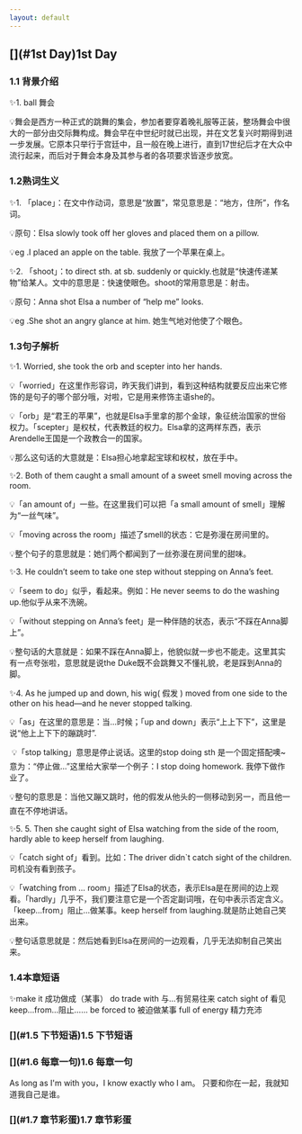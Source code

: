 ```yaml
---
layout: default
---
```


## [](#1st Day)1st Day

### [](#1.1背景介绍)1.1 背景介绍
 
 ✨1. ball 舞会
 
 💡舞会是西方一种正式的跳舞的集会，参加者要穿着晚礼服等正装，整场舞会中很大的一部分由交际舞构成。舞会早在中世纪时就已出现，并在文艺复兴时期得到进一步发展。它原本只举行于宫廷中，且一般在晚上进行，直到17世纪后才在大众中流行起来，而后对于舞会本身及其参与者的各项要求皆逐步放宽。


 
### [](#1.2熟词生义)1.2熟词生义

✨1. 「place」：在文中作动词，意思是“放置”，常见意思是：“地方，住所”，作名词。

💡原句：Elsa slowly took off her gloves and placed them on a pillow.

💡eg .I placed an apple on the table. 我放了一个苹果在桌上。

✨2. 「shoot」：to direct sth. at sb. suddenly or quickly.也就是“快速传递某物”给某人。文中的意思是：快速使眼色。shoot的常用意思是：射击。

💡原句：Anna shot Elsa a number of “help me” looks.

💡eg .She shot an angry glance at him. 她生气地对他使了个眼色。



### [](#1.3句子解析)1.3句子解析

✨1.  Worried, she took the orb and scepter into her hands.

💡「worried」在这里作形容词，昨天我们讲到，看到这种结构就要反应出来它修饰的是句子的哪个部分哦，对啦，它是用来修饰主语she的。

💡「orb」是“君王的苹果”，也就是Elsa手里拿的那个金球，象征统治国家的世俗权力。「scepter」是权杖，代表教廷的权力。Elsa拿的这两样东西，表示Arendelle王国是一个政教合一的国家。

💡那么这句话的大意就是：Elsa担心地拿起宝球和权杖，放在手中。

✨2. Both of them caught a small amount of a sweet smell moving across the room.

💡「an amount of」一些。在这里我们可以把「a small amount of smell」理解为“一丝气味”。

💡「moving across the room」描述了smell的状态：它是弥漫在房间里的。

💡整个句子的意思就是：她们两个都闻到了一丝弥漫在房间里的甜味。

✨3. He couldn’t seem to take one step without stepping on Anna’s feet.

💡「seem to do」似乎，看起来。例如：He never seems to do the washing up.他似乎从来不洗碗。

💡「without stepping on Anna’s feet」是一种伴随的状态，表示“不踩在Anna脚上”。

💡整句话的大意就是：如果不踩在Anna脚上，他貌似就一步也不能走。这里其实有一点夸张啦，意思就是说the Duke既不会跳舞又不懂礼貌，老是踩到Anna的脚。

✨4. As he jumped up and down, his wig( 假发 ) moved from one side to the other on his head—and he never stopped talking.

💡「as」在这里的意思是：当…时候；「up and down」表示“上上下下”，这里是说“他上上下下的蹦跳时”.

 💡「stop talking」意思是停止说话。这里的stop doing sth 是一个固定搭配噢~意为：“停止做…”这里给大家举一个例子：I stop doing homework. 我停下做作业了。

💡整句的意思是：当他又蹦又跳时，他的假发从他头的一侧移动到另一，而且他一直在不停地讲话。

✨5. 5. Then she caught sight of Elsa watching from the side of the room, hardly able to keep herself from laughing.

💡「catch sight of」看到。比如：The driver didn`t catch sight of the children.司机没有看到孩子。

💡「watching from … room」描述了Elsa的状态，表示Elsa是在房间的边上观看。「hardly」几乎不，我们要注意它是一个否定副词哦，在句中表示否定含义。「keep…from」阻止…做某事。keep herself from laughing.就是防止她自己笑出来。

💡整句话意思就是：然后她看到Elsa在房间的一边观看，几乎无法抑制自己笑出来。



### [](#1.4本章短语)1.4本章短语

✨make it 成功做成（某事）
do trade with 与…有贸易往来
catch sight of 看见
keep…from…阻止……
be forced to 被迫做某事
full of energy 精力充沛

### [](#1.5 下节短语)1.5 下节短语



### [](#1.6 每章一句)1.6 每章一句

As long as I'm with you，I know exactly who I am。
只要和你在一起，我就知道我自己是谁。

### [](#1.7 章节彩蛋)1.7 章节彩蛋





